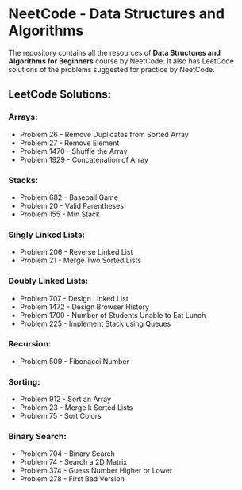 # NeetCode - Data Structures and Algorithms

<p>The repository contains all the resources of <b>Data Structures and Algorithms for Beginners</b> course by NeetCode. It also has LeetCode solutions of the problems suggested for practice by NeetCode.</p>

## LeetCode Solutions:

### Arrays:

- Problem 26 - Remove Duplicates from Sorted Array
- Problem 27 - Remove Element
- Problem 1470 - Shuffle the Array
- Problem 1929 - Concatenation of Array

### Stacks:

- Problem 682 - Baseball Game
- Problem 20 - Valid Parentheses
- Problem 155 - Min Stack

### Singly Linked Lists:

- Problem 206 - Reverse Linked List
- Problem 21 - Merge Two Sorted Lists

### Doubly Linked Lists:

- Problem 707 - Design Linked List
- Problem 1472 - Design Browser History
- Problem 1700 - Number of Students Unable to Eat Lunch
- Problem 225 - Implement Stack using Queues

### Recursion:

- Problem 509 - Fibonacci Number

### Sorting:

- Problem 912 - Sort an Array
- Problem 23 - Merge k Sorted Lists
- Problem 75 - Sort Colors

### Binary Search:

- Problem 704 - Binary Search
- Problem 74 - Search a 2D Matrix
- Problem 374 - Guess Number Higher or Lower
- Problem 278 - First Bad Version
